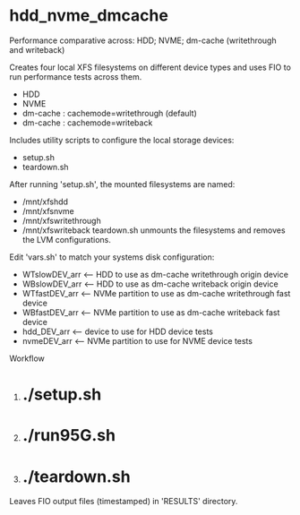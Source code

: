 # hdd_nvme_dmcache
Performance comparative across: HDD; NVME; dm-cache (writethrough and writeback)

Creates four local XFS filesystems on different device types and uses FIO to
run performance tests across them.
* HDD
* NVME
* dm-cache : cachemode=writethrough (default)
* dm-cache : cachemode=writeback

Includes utility scripts to configure the local storage devices:
* setup.sh
* teardown.sh

After running 'setup.sh', the mounted filesystems are named:
* /mnt/xfshdd
* /mnt/xfsnvme
* /mnt/xfswritethrough
* /mnt/xfswriteback
teardown.sh unmounts the filesystems and removes the LVM configurations.

Edit 'vars.sh' to match your systems disk configuration:
* WTslowDEV_arr  <-- HDD to use as dm-cache writethrough origin device
* WBslowDEV_arr  <-- HDD to use as dm-cache writeback origin device
* WTfastDEV_arr  <-- NVMe partition to use as dm-cache writethrough fast device
* WBfastDEV_arr  <-- NVMe partition to use as dm-cache writeback fast device
* hdd_DEV_arr    <-- device to use for HDD device tests
* nvmeDEV_arr    <-- NVMe partition to use for NVME device tests

Workflow
1) # ./setup.sh
2) # ./run95G.sh
3) # ./teardown.sh

Leaves FIO output files (timestamped) in 'RESULTS' directory.
